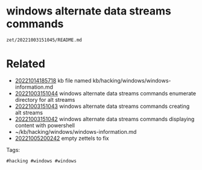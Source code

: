 # windows alternate data streams commands

` zet/20221003151045/README.md `

# Related

- [20221014185718](/zet/20221014185718/README.md) kb file named kb/hacking/windows/windows-information.md
- [20221003151044](/zet/20221003151044/README.md) windows alternate data streams commands enumerate directory for alt streams
- [20221003151043](/zet/20221003151043/README.md) windows alternate data streams commands creating alt streams
- [20221003151042](/zet/20221003151042/README.md) windows alternate data streams commands displaying content with powershell
- ~/kb/hacking/windows/windows-information.md
- [20221005200242](/zet/20221005200242/README.md) empty zettels to fix

Tags:

    #hacking #windows #windows 
